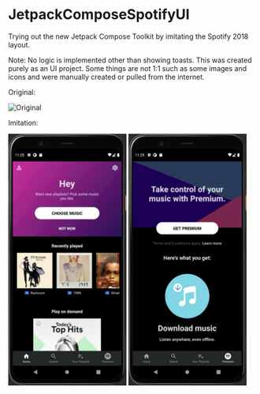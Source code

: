 # JetpackComposeSpotifyUI
Trying out the new Jetpack Compose Toolkit by imitating the Spotify 2018 layout. 

Note: No logic is implemented other than showing toasts. This was created purely as an UI project.
Some things are not 1:1 such as some images and icons and were manually created or pulled from the internet.


Original:

![Original](https://community.spotify.com/t5/image/serverpage/image-id/89943i688CC4455F2B26D4/image-size/large?v=v2&px=999)

Imitation:
<p>
  <img src="https://github.com/kobeissi2/JetpackComposeSpotifyUI/blob/main/screenshots/Home.PNG" width="240" title="Home"/>
  <img src="https://github.com/kobeissi2/JetpackComposeSpotifyUI/blob/main/screenshots/Premium.PNG" width="240" alt="Premium"/>
</p>
